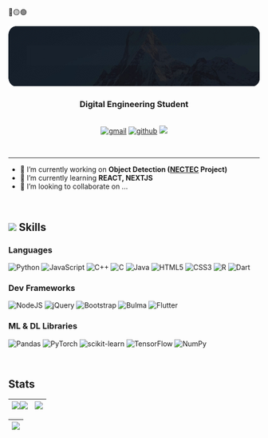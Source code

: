 🔴🟡🟢
<div align="center">
  <div><img style="height:120px" src="https://raw.githubusercontent.com/HiMAIayas/HiMAIayas/main/assets/images/github_myname_rounded.gif"></div>
  
  ### <b>Digital Engineering Student </b>
  <br>
  <a href="mailto:phumihimal@gmail.com" target="_blank"><img src=https://img.shields.io/badge/gmail-%2300acee.svg?color=EA4335&style=for-the-badge&logo=gmail&logoColor=white alt=gmail /></a>
  <a href="https://github.com/HiMAIayas" target="_blank"><img src=https://img.shields.io/badge/github-%2300acee.svg?color=181717&style=for-the-badge&logo=github&logoColor=white alt=github  /></a>
  <a href="https://www.linkedin.com/in/phumipas" target="_blank"><img src="https://img.shields.io/badge/LinkedIn-0077B5?style=for-the-badge&logo=linkedin&logoColor=white"></a>
</div>
</div>

<br><hr>
- 🔭 I’m currently working on **Object Detection ([NECTEC](https://www.nectec.or.th/) Project)**
- 📖 I’m currently learning **REACT, NEXTJS**
- 👯 I’m looking to collaborate on ...
<br>

## <img src="https://media2.giphy.com/media/QssGEmpkyEOhBCb7e1/giphy.gif?cid=ecf05e47a0n3gi1bfqntqmob8g9aid1oyj2wr3ds3mg700bl&rid=giphy.gif" width ="25"><b> Skills</b><br>
<div>

### Languages
![Python](https://img.shields.io/badge/python-3670A0?style=for-the-badge&logo=python&logoColor=white)
![JavaScript](https://img.shields.io/badge/JavaScript%20-%23F7DF1E.svg?style=for-the-badge&logo=javascript&logoColor=black) 
![C++](https://img.shields.io/badge/c++-%2300599C.svg?style=for-the-badge&logo=c%2B%2B&logoColor=white) 
![C](https://img.shields.io/badge/c-%2300599C.svg?style=for-the-badge&logo=c&logoColor=white)
![Java](https://img.shields.io/badge/java-%23ED8B00.svg?style=for-the-badge&logo=openjdk&logoColor=white)
![HTML5](https://img.shields.io/badge/html5-%23E34F26.svg?style=for-the-badge&logo=html5&logoColor=white)
![CSS3](https://img.shields.io/badge/css3-%231572B6.svg?style=for-the-badge&logo=css3&logoColor=white)
![R](https://img.shields.io/badge/r-%23276DC3.svg?style=for-the-badge&logo=r&logoColor=white)
![Dart](https://img.shields.io/badge/dart-%230175C2.svg?style=for-the-badge&logo=dart&logoColor=white)



### Dev Frameworks
![NodeJS](https://img.shields.io/badge/node.js-%2343853D.svg?style=for-the-badge&logo=node.js&logoColor=white)
![jQuery](https://img.shields.io/badge/jquery-%230769AD.svg?style=for-the-badge&logo=jquery&logoColor=white)
![Bootstrap](https://img.shields.io/badge/bootstrap-%238511FA.svg?style=for-the-badge&logo=bootstrap&logoColor=white)
![Bulma](https://img.shields.io/badge/bulma-00D0B1?style=for-the-badge&logo=bulma&logoColor=white)
![Flutter](https://img.shields.io/badge/Flutter-%2302569B.svg?style=for-the-badge&logo=Flutter&logoColor=white)

### ML & DL Libraries
![Pandas](https://img.shields.io/badge/pandas-%23150458.svg?style=for-the-badge&logo=pandas&logoColor=white)
![PyTorch](https://img.shields.io/badge/PyTorch-%23EE4C2C.svg?style=for-the-badge&logo=PyTorch&logoColor=white)
![scikit-learn](https://img.shields.io/badge/scikit--learn-%23F7931E.svg?style=for-the-badge&logo=scikit-learn&logoColor=white)
![TensorFlow](https://img.shields.io/badge/TensorFlow-%23FF6F00.svg?style=for-the-badge&logo=TensorFlow&logoColor=white)
![NumPy](https://img.shields.io/badge/numpy-%23013243.svg?style=for-the-badge&logo=numpy&logoColor=white)


</div><br>

## <b> Stats</b><br>

<div align="center">
  
| <a><img src="https://github-readme-stats.vercel.app/api?username=HiMAIayas&theme=radical&show_icons=true" width=480px/></a><a><img src="https://github-readme-stats.vercel.app/api/top-langs/?username=HiMAIayas&theme=radical&layout=donut" width=480px/></a> | <a><img src="https://github-readme-stats.vercel.app/api/wakatime?username=HiMAIayas&theme=radical&custom_title=VSCode-Hours" width=1060px/></a> | 
| ------------- | ------------- |

| <a><img src="https://github-readme-streak-stats.herokuapp.com?user=HiMAIayas&theme=radical"></a> |
| ------------- |

</div>













  
</div>

